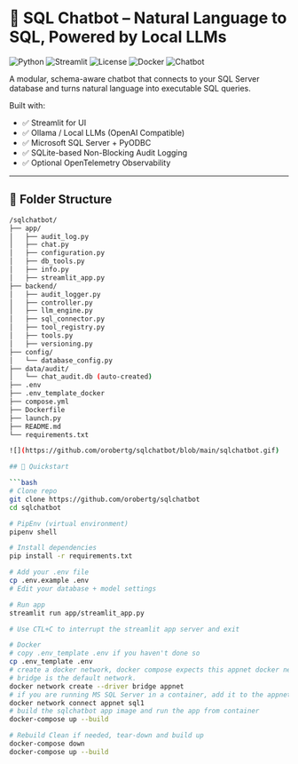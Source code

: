 # 🧠 SQL Chatbot – Natural Language to SQL, Powered by Local LLMs

![Python](https://img.shields.io/badge/python-3.10%2B-blue)
![Streamlit](https://img.shields.io/badge/streamlit-1.25%2B-brightgreen)
![License](https://img.shields.io/badge/license-Apache%202.0-yellowgreen)
![Docker](https://img.shields.io/badge/docker-supported-blue)
![Chatbot](https://img.shields.io/badge/chatbot-LLM%20SQL%20Assistant-purple)

A modular, schema-aware chatbot that connects to your SQL Server database and turns natural language into executable SQL queries.

Built with:
- ✅ Streamlit for UI
- ✅ Ollama / Local LLMs (OpenAI Compatible)
- ✅ Microsoft SQL Server + PyODBC
- ✅ SQLite-based Non-Blocking Audit Logging
- ✅ Optional OpenTelemetry Observability

---

## 📂 Folder Structure

```bash
/sqlchatbot/
├── app/
│   ├── audit_log.py
│   ├── chat.py
│   ├── configuration.py
│   ├── db_tools.py
│   ├── info.py
│   ├── streamlit_app.py
├── backend/
│   ├── audit_logger.py
│   ├── controller.py
│   ├── llm_engine.py
│   ├── sql_connector.py
│   ├── tool_registry.py
│   ├── tools.py
│   ├── versioning.py
├── config/
│   └── database_config.py
├── data/audit/
│   └── chat_audit.db (auto-created)
├── .env
├── .env_template_docker
├── compose.yml
├── Dockerfile
├── launch.py
├── README.md
└── requirements.txt

![](https://github.com/orobertg/sqlchatbot/blob/main/sqlchatbot.gif)

## 🚀 Quickstart

```bash
# Clone repo
git clone https://github.com/orobertg/sqlchatbot
cd sqlchatbot

# PipEnv (virtual environment)
pipenv shell

# Install dependencies
pip install -r requirements.txt

# Add your .env file
cp .env.example .env
# Edit your database + model settings

# Run app
streamlit run app/streamlit_app.py

# Use CTL+C to interrupt the streamlit app server and exit

# Docker 
# copy .env_template .env if you haven't done so
cp .env_template .env 
# create a docker network, docker compose expects this appnet docker network
# bridge is the default network.
docker network create --driver bridge appnet
# if you are running MS SQL Server in a container, add it to the appnet network
docker network connect appnet sql1
# build the sqlchatbot app image and run the app from container
docker-compose up --build

# Rebuild Clean if needed, tear-down and build up
docker-compose down
docker-compose up --build